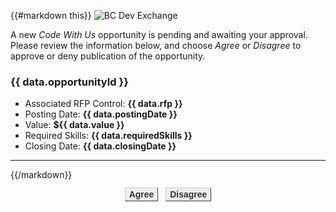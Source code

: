 {{#markdown this}}
![BC Dev Exchange](https://bcdevexchange.org/modules/core/client/img/logo/new-logo-220px.png)

A new *Code With Us* opportunity is pending and awaiting your approval.  Please review the information below, and choose *Agree* or *Disagree* to approve or deny publication of the opportunity.

### {{ data.opportunityId }}

- Associated RFP Control: **{{ data.rfp }}**
- Posting Date: **{{ data.postingDate }}**
- Value: **${{ data.value }}**
- Required Skills: **{{ data.requiredSkills }}**
- Closing Date: **{{ data.closingDate }}**

---

{{/markdown}}

<style>
    a {
        font: bold 14px Arial;
        text-decoration: none;
        background-color: #EEEEEE;
        color: #333333;
        padding: 2px 6px 2px 6px;
        border-top: 1px solid #CCCCCC;
        border-right: 1px solid #333333;
        border-bottom: 1px solid #333333;
        border-left: 1px solid #CCCCCC;
    }
</style>
<div width=100% align=center>
    <a href="{{ data.domain }}/api/opportunities/authorize/{{ data.code }}">Agree</a>&nbsp;&nbsp;
    <a href="https://bcdevexchange.org/path/to/opp/deny">Disagree</a>
</div>